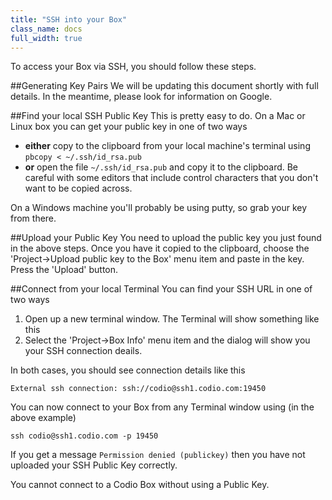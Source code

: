 ```yaml
---
title: "SSH into your Box"
class_name: docs
full_width: true
---
```


To access your Box via SSH, you should follow these steps.

##Generating Key Pairs
We will be updating this document shortly with full details. In the meantime, please look for information on Google.

##Find your local SSH Public Key
This is pretty easy to do. On a Mac or Linux box you can get your public key in one of two ways

- **either** copy to the clipboard from your local machine's terminal using `pbcopy < ~/.ssh/id_rsa.pub`
- **or** open the file `~/.ssh/id_rsa.pub` and copy it to the clipboard. Be careful with some editors that include control characters that you don't want to be copied across.

On a Windows machine you'll probably be using putty, so grab your key from there.

##Upload your Public Key
You need to upload the public key you just found in the above steps. Once you have it copied to the clipboard, choose the 'Project->Upload public key to the Box' menu item and paste in the key. Press the 'Upload' button.

##Connect from your local Terminal
You can find your SSH URL in one of two ways

1. Open up a new terminal window. The Terminal will show something like this
1. Select the 'Project->Box Info' menu item and the dialog will show you your SSH connection deails.

In both cases, you should see connection details like this

`External ssh connection: ssh://codio@ssh1.codio.com:19450`

You can now connect to your Box from any Terminal window using (in the above example)

`ssh codio@ssh1.codio.com -p 19450`

If you get a message `Permission denied (publickey)` then you have not uploaded your SSH Public Key correctly.

You cannot connect to a Codio Box without using a Public Key.